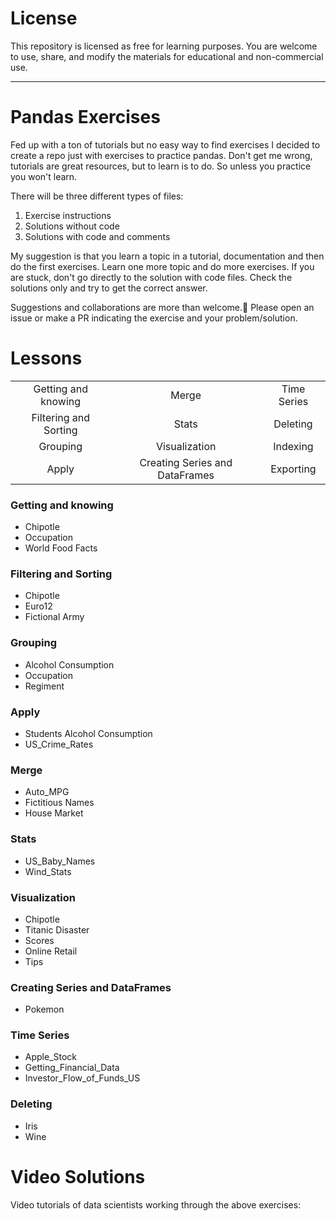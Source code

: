 # License

This repository is licensed as free for learning purposes. You are welcome to use, share, and modify the materials for educational and non-commercial use.

---

# Pandas Exercises

Fed up with a ton of tutorials but no easy way to find exercises I decided to create a repo just with exercises to practice pandas.
Don't get me wrong, tutorials are great resources, but to learn is to do. So unless you practice you won't learn.

There will be three different types of files:  
1. Exercise instructions  
2. Solutions without code  
3. Solutions with code and comments

My suggestion is that you learn a topic in a tutorial, documentation and then do the first exercises.
Learn one more topic and do more exercises. If you are stuck, don't go directly to the solution with code files. Check the solutions only and try to get the correct answer.

Suggestions and collaborations are more than welcome.🙂 Please open an issue or make a PR indicating the exercise and your problem/solution.

# Lessons

|                                         |                                         |                   |
|:---------------------------------------:|:----------------------------------------:|:-----------------:|
|Getting and knowing                      | Merge                                   |Time Series        |
|Filtering and Sorting                    | Stats                                   |Deleting           |
|Grouping                                 | Visualization                           |Indexing           |
|Apply                                    | Creating Series and DataFrames           |Exporting          |

### Getting and knowing
- Chipotle
- Occupation
- World Food Facts

### Filtering and Sorting
- Chipotle
- Euro12
- Fictional Army

### Grouping
- Alcohol Consumption
- Occupation
- Regiment

### Apply
- Students Alcohol Consumption
- US_Crime_Rates

### Merge
- Auto_MPG
- Fictitious Names
- House Market

### Stats
- US_Baby_Names
- Wind_Stats

### Visualization
- Chipotle
- Titanic Disaster
- Scores
- Online Retail
- Tips

### Creating Series and DataFrames
- Pokemon

### Time Series
- Apple_Stock
- Getting_Financial_Data
- Investor_Flow_of_Funds_US

### Deleting
- Iris
- Wine

# Video Solutions

Video tutorials of data scientists working through the above exercises:
